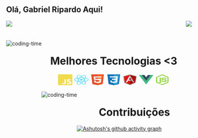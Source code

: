 ## Olá, Gabriel Ripardo Aqui!

<div>
  
  <img  height="180em" src="https://github-readme-stats.vercel.app/api?username=gabrielripardo&show_icons=true&theme=blueberry&include_all_commits=true&count_private=true"/>
  <img align="right" height="180em" src="https://github-readme-stats.vercel.app/api/top-langs/?username=gabrielripardo&layout=compact&langs_count=16&theme=blueberry"/>
</div>
<br>

<div  align="center"> 
  <div style="display: inline_block"><br>
    <img align="left" height="250" alt="coding-time" src="code.gif">
    <h1 align="center">Melhores Tecnologias <3</h1>
    <img align="center" height="30" width="40" alt="js-icon"  src="https://raw.githubusercontent.com/devicons/devicon/master/icons/javascript/javascript-plain.svg">
    <img align="center" height="30" width="40" alt="react-icon" src="https://raw.githubusercontent.com/devicons/devicon/master/icons/react/react-original.svg">
    <img align="center" height="30" width="40" alt="html-icon" src="https://raw.githubusercontent.com/devicons/devicon/master/icons/html5/html5-original.svg">
    <img align="center" height="30" width="40" alt="css-icon" src="https://raw.githubusercontent.com/devicons/devicon/master/icons/css3/css3-original.svg">
    <img align="center" height="30" width="40" alt="c-icon" src="https://github.com/devicons/devicon/blob/master/icons/angularjs/angularjs-original.svg">
    <img align="center" height="30" width="40" alt="c-icon" src="https://github.com/devicons/devicon/blob/master/icons/vuejs/vuejs-original.svg">      
    <img align="center" height="30" width="40" alt="nodejs-icon" src="https://raw.githubusercontent.com/devicons/devicon/master/icons/nodejs/nodejs-original.svg">    
   </div>
</div>

<div  align="center"> 
  <div style="display: inline_block"><br>
    <img align="left" height="250" alt="coding-time" src="code.gif">
    <h1 align="center">Contribuições</h1>  
   </div>
</div>

[![Ashutosh's github activity graph](https://github-readme-activity-graph.cyclic.app/graph?username=gabrielripardo&bg_color=191a29&color=878ff7&line=51a6f5&point=cac8d5&area=true&hide_border=true)](https://github.com/ashutosh00710/github-readme-activity-graph)
